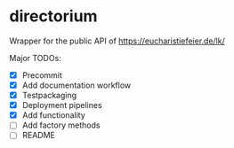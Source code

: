 # directorium
Wrapper for the public API of https://eucharistiefeier.de/lk/

Major TODOs:
- [x] Precommit
- [x] Add documentation workflow
- [x] Testpackaging
- [x] Deployment pipelines
- [x] Add functionality
- [ ] Add factory methods
- [ ] README
